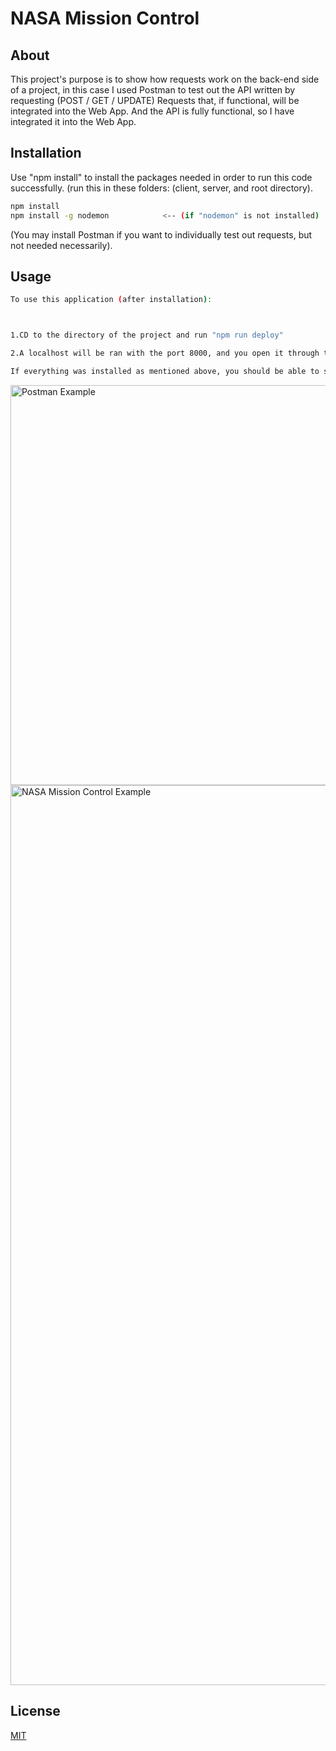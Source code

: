 # NASA Mission Control

## About

This project's purpose is to show how requests work on the back-end side of a project,
in this case I used Postman to test out the API written by requesting (POST / GET / UPDATE) Requests that, if functional, will be integrated into the Web App.
And the API is fully functional, so I have integrated it into the Web App.

## Installation

Use "npm install" to install the packages needed in order to run this code successfully. (run this in these folders: (client, server, and root directory).


```bash
npm install
npm install -g nodemon            <-- (if "nodemon" is not installed) 
```

(You may install Postman if you want to individually test out requests, but not needed necessarily).




## Usage

```bash
To use this application (after installation):



1.CD to the directory of the project and run "npm run deploy"

2.A localhost will be ran with the port 8000, and you open it through the browser.

If everything was installed as mentioned above, you should be able to see the NASA Mission Control Webpage, with fully functional Launches and History.
```

<img width="640" alt="Postman Example" src="https://github.com/user-attachments/assets/f2ee4e7f-b48d-4442-9297-c9dc82ed54ac">

<img width="1440" alt="NASA Mission Control Example" src="https://github.com/user-attachments/assets/072a53b4-fe08-4e2f-a5e3-60bfa0610539">


## License

[MIT](https://choosealicense.com/licenses/mit/)
